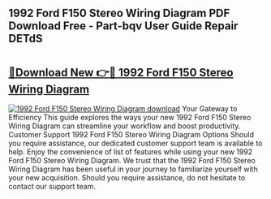## 1992 Ford F150 Stereo Wiring Diagram PDF Download Free - Part-bqv User Guide Repair DETdS

# <h2><a href="http://dfk2v08.blite.top/?on=1992+Ford+F150+Stereo+Wiring+Diagram">🔗Download New 👉🔴 1992 Ford F150 Stereo Wiring Diagram</a></h2>

[![1992 Ford F150 Stereo Wiring Diagram download](https://i.imgur.com/lujVjoI.png)](http://dfk2v08.blite.top/?on=1992+Ford+F150+Stereo+Wiring+Diagram)
Your Gateway to Efficiency This guide explores the ways your new 1992 Ford F150 Stereo Wiring Diagram can streamline your workflow and boost productivity. Customer Support 1992 Ford F150 Stereo Wiring Diagram Options Should you require assistance, our dedicated customer support team is available to help. Enjoy the convenience of list of features while using your new 1992 Ford F150 Stereo Wiring Diagram. We trust that the 1992 Ford F150 Stereo Wiring Diagram has been useful in your journey to familiarize yourself with your new acquisition. Should you require assistance, do not hesitate to contact our support team.
